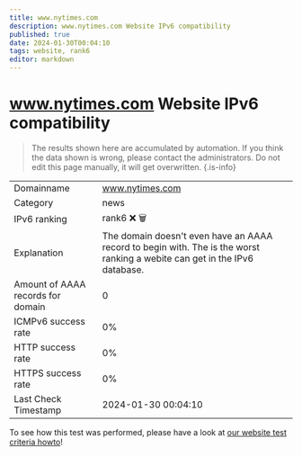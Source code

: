 ```yaml
---
title: www.nytimes.com
description: www.nytimes.com Website IPv6 compatibility
published: true
date: 2024-01-30T00:04:10
tags: website, rank6
editor: markdown
---
```


# www.nytimes.com Website IPv6 compatibility

> The results shown here are accumulated by automation. If you think the data shown is wrong, please contact the administrators. 
> Do not edit this page manually, it will get overwritten.
{.is-info}


|   |   |
| - | - |
| Domainname | www.nytimes.com
| Category | news |
| IPv6 ranking | rank6 :x: :wastebasket: |
| Explanation | The domain doesn't even have an AAAA record to begin with. The is the worst ranking a webite can get in the IPv6 database. |
| Amount of AAAA records for domain | 0 |
| ICMPv6 success rate | 0%|
| HTTP success rate | 0% |
| HTTPS success rate | 0% |
| Last Check Timestamp | 2024-01-30 00:04:10 |

To see how this test was performed, please have a look at [our website test criteria howto](/howto/testcriteria/website)!

